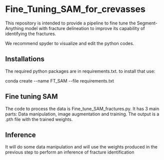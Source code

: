 # Fine_Tuning_SAM_for_crevasses

This repository is intended to provide a pipeline to fine tune the Segment-Anything model with fracture delineation to improve its capability of identifying the fractures.

We recommend spyder to visualize and edit the python codes.

## Installations

The required python packages are in requirements.txt. to install that use:

conda create --name FT_SAM --file requirements.txt

## Fine tuning SAM

The code to process the data is Fine_tune_SAM_fractures.py. It has 3 main parts: Data manipulation, image augmentation and training. The output is a .pth file with the trained weights.

## Inference

It will do some data manipulation and will use the weights produced in the previous step to perform an inference of fracture identification
